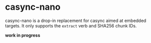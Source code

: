 # casync-nano

casync-nano is a drop-in replacement for casync aimed at embedded targets. It
only supports the `extract` verb and SHA256 chunk IDs.

**work in progress**
